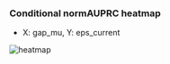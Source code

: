 ### Conditional normAUPRC heatmap

- X: gap_mu, Y: eps_current

![heatmap](/home/elicer/project_0814_2/results/20250818-084229/holdout/conditional_heatmap_gap_mu_vs_eps_current.png)
